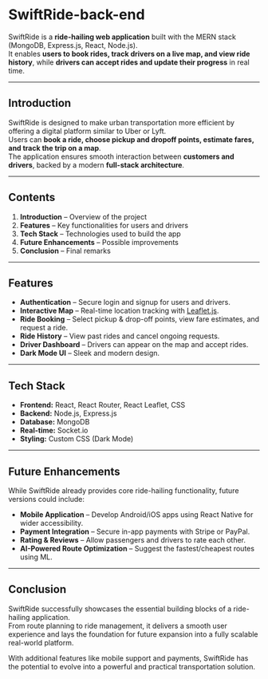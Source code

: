 # SwiftRide-back-end

SwiftRide is a **ride-hailing web application** built with the MERN stack (MongoDB, Express.js, React, Node.js).  
It enables **users to book rides, track drivers on a live map, and view ride history**, while **drivers can accept rides and update their progress** in real time.

---

## Introduction
SwiftRide is designed to make urban transportation more efficient by offering a digital platform similar to Uber or Lyft.  
Users can **book a ride, choose pickup and dropoff points, estimate fares, and track the trip on a map**.  
The application ensures smooth interaction between **customers and drivers**, backed by a modern **full-stack architecture**.

---

## Contents
1. **Introduction** – Overview of the project  
2. **Features** – Key functionalities for users and drivers  
3. **Tech Stack** – Technologies used to build the app   
4. **Future Enhancements** – Possible improvements  
5. **Conclusion** – Final remarks  

---

## Features

-  **Authentication** – Secure login and signup for users and drivers.
-  **Interactive Map** – Real-time location tracking with [Leaflet.js](https://leafletjs.com/).
-  **Ride Booking** – Select pickup & drop-off points, view fare estimates, and request a ride.
-  **Ride History** – View past rides and cancel ongoing requests.
-  **Driver Dashboard** – Drivers can appear on the map and accept rides.
-  **Dark Mode UI** – Sleek and modern design.

---

##  Tech Stack

- **Frontend:** React, React Router, React Leaflet, CSS  
- **Backend:** Node.js, Express.js  
- **Database:** MongoDB  
- **Real-time:** Socket.io  
- **Styling:** Custom CSS (Dark Mode)  

---

##  Future Enhancements

While SwiftRide already provides core ride-hailing functionality, future versions could include:

-  **Mobile Application** – Develop Android/iOS apps using React Native for wider accessibility.    
-  **Payment Integration** – Secure in-app payments with Stripe or PayPal.  
-  **Rating & Reviews** – Allow passengers and drivers to rate each other.  
-  **AI-Powered Route Optimization** – Suggest the fastest/cheapest routes using ML.  

---

##  Conclusion

SwiftRide successfully showcases the essential building blocks of a ride-hailing application.  
From route planning to ride management, it delivers a smooth user experience and lays the foundation for future expansion into a fully scalable real-world platform.  

 With additional features like mobile support and payments, SwiftRide has the potential to evolve into a powerful and practical transportation solution.
